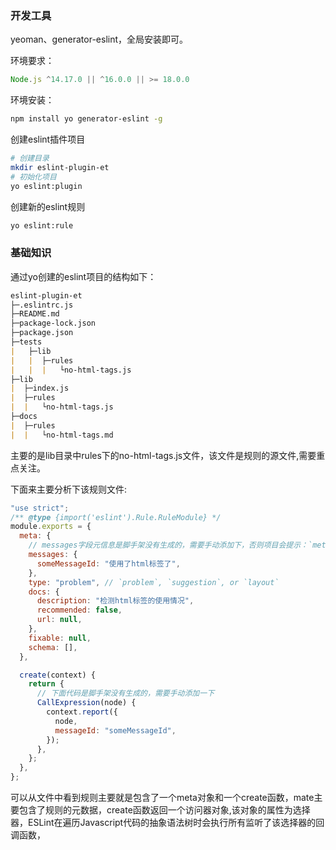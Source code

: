 ### 开发工具

yeoman、generator-eslint，全局安装即可。

环境要求：
```js
Node.js ^14.17.0 || ^16.0.0 || >= 18.0.0
```

环境安装：

```bash
npm install yo generator-eslint -g
```

创建eslint插件项目

```bash
# 创建目录
mkdir eslint-plugin-et
# 初始化项目
yo eslint:plugin
```

创建新的eslint规则

```bash
yo eslint:rule
```

### 基础知识

通过yo创建的eslint项目的结构如下：

```markdown
eslint-plugin-et
├─.eslintrc.js
├─README.md
├─package-lock.json
├─package.json
├─tests
|   ├─lib
|   |  ├─rules
|   |  |   └no-html-tags.js
├─lib
|  ├─index.js
|  ├─rules
|  |   └no-html-tags.js
├─docs
|  ├─rules
|  |   └no-html-tags.md
```

主要的是lib目录中rules下的no-html-tags.js文件，该文件是规则的源文件,需要重点关注。

下面来主要分析下该规则文件:

```js
"use strict";
/** @type {import('eslint').Rule.RuleModule} */
module.exports = {
  meta: {
    // messages字段元信息是脚手架没有生成的，需要手动添加下，否则项目会提示：`meta.messages` must contain at least one violation,就是说至少要有一个异常提示信息
    messages: {
      someMessageId: "使用了html标签了",
    },
    type: "problem", // `problem`, `suggestion`, or `layout`
    docs: {
      description: "检测html标签的使用情况",
      recommended: false,
      url: null,
    },
    fixable: null,
    schema: [],
  },

  create(context) {
    return {
      // 下面代码是脚手架没有生成的，需要手动添加一下
      CallExpression(node) {
        context.report({
          node,
          messageId: "someMessageId",
        });
      },
    };
  },
};
```

可以从文件中看到规则主要就是包含了一个meta对象和一个create函数，mate主要包含了规则的元数据，create函数返回一个访问器对象,该对象的属性为选择器，ESLint在遍历Javascript代码的抽象语法树时会执行所有监听了该选择器的回调函数，